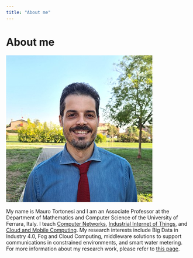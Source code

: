 ```yaml
---
title: "About me"
---
```


# About me

![A decent portrait](images/mauro.jpeg)

My name is Mauro Tortonesi and I am an Associate Professor at the Department of
Mathematics and Computer Science of the University of Ferrara, Italy. I teach
[Computer
Networks](https://www.unife.it/ing/informazione/reti-calcolatori/scheda-insegnamento/en),
[Industrial Internet of
Things](http://www.unife.it/ing/lm.infoauto/industrial-iot/scheda-insegnamento/en),
and [Cloud and Mobile
Computing](http://www.unife.it/ing/lm.infoauto/cloud-mobile-computing/scheda-insegnamento/en).
My research interests include Big Data in Industry 4.0, Fog and Cloud
Computing, middleware solutions to support communications in constrained
environments, and smart water metering. For more information about my research
work, please refer to [this page](https://ds.unife.it/people/mauro.tortonesi/).

